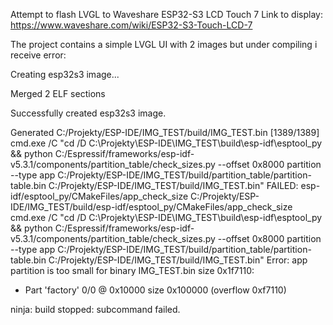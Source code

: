 Attempt to flash LVGL to Waveshare ESP32-S3 LCD Touch 7
Link to display:
https://www.waveshare.com/wiki/ESP32-S3-Touch-LCD-7

The project contains a simple LVGL UI with 2 images but under compiling i receive error:

Creating esp32s3 image...

Merged 2 ELF sections

Successfully created esp32s3 image.

Generated C:/Projekty/ESP-IDE/IMG_TEST/build/IMG_TEST.bin
[1389/1389] cmd.exe /C "cd /D C:\Projekty\ESP-IDE\IMG_TEST\build\esp-idf\esptool_py && python C:/Espressif/frameworks/esp-idf-v5.3.1/components/partition_table/check_sizes.py --offset 0x8000 partition --type app C:/Projekty/ESP-IDE/IMG_TEST/build/partition_table/partition-table.bin C:/Projekty/ESP-IDE/IMG_TEST/build/IMG_TEST.bin"
FAILED: esp-idf/esptool_py/CMakeFiles/app_check_size C:/Projekty/ESP-IDE/IMG_TEST/build/esp-idf/esptool_py/CMakeFiles/app_check_size 
cmd.exe /C "cd /D C:\Projekty\ESP-IDE\IMG_TEST\build\esp-idf\esptool_py && python C:/Espressif/frameworks/esp-idf-v5.3.1/components/partition_table/check_sizes.py --offset 0x8000 partition --type app C:/Projekty/ESP-IDE/IMG_TEST/build/partition_table/partition-table.bin C:/Projekty/ESP-IDE/IMG_TEST/build/IMG_TEST.bin"
Error: app partition is too small for binary IMG_TEST.bin size 0x1f7110:

  - Part 'factory' 0/0 @ 0x10000 size 0x100000 (overflow 0xf7110)

ninja: build stopped: subcommand failed.



